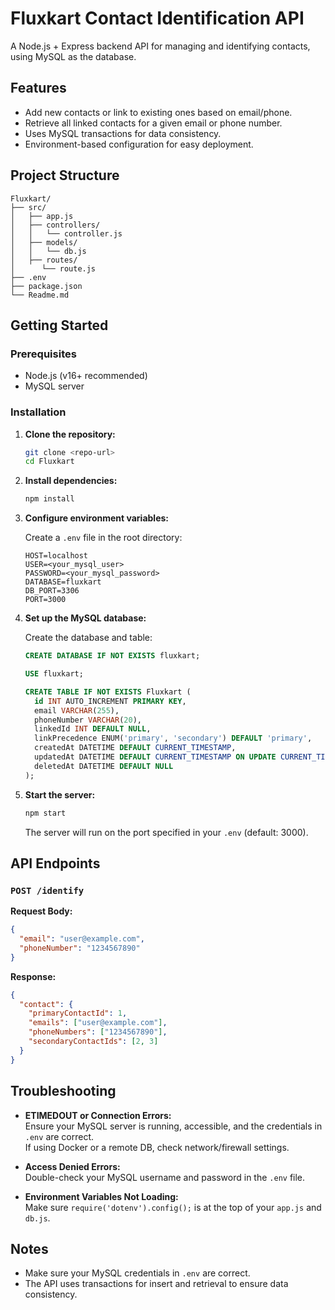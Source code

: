 # Fluxkart Contact Identification API

A Node.js + Express backend API for managing and identifying contacts, using MySQL as the database.

## Features

- Add new contacts or link to existing ones based on email/phone.
- Retrieve all linked contacts for a given email or phone number.
- Uses MySQL transactions for data consistency.
- Environment-based configuration for easy deployment.

## Project Structure

```
Fluxkart/
├── src/
│   ├── app.js
│   ├── controllers/
│   │   └── controller.js
│   ├── models/
│   │   └── db.js
│   ├── routes/
│      └── route.js
├── .env
├── package.json
└── Readme.md
```

## Getting Started

### Prerequisites

- Node.js (v16+ recommended)
- MySQL server

### Installation

1. **Clone the repository:**
   ```sh
   git clone <repo-url>
   cd Fluxkart
   ```

2. **Install dependencies:**
   ```sh
   npm install
   ```

3. **Configure environment variables:**

   Create a `.env` file in the root directory:

   ```
   HOST=localhost
   USER=<your_mysql_user>
   PASSWORD=<your_mysql_password>
   DATABASE=fluxkart
   DB_PORT=3306
   PORT=3000
   ```

4. **Set up the MySQL database:**

   Create the database and table:

   ```sql
   CREATE DATABASE IF NOT EXISTS fluxkart;

   USE fluxkart;

   CREATE TABLE IF NOT EXISTS Fluxkart (
     id INT AUTO_INCREMENT PRIMARY KEY,
     email VARCHAR(255),
     phoneNumber VARCHAR(20),
     linkedId INT DEFAULT NULL,
     linkPrecedence ENUM('primary', 'secondary') DEFAULT 'primary',
     createdAt DATETIME DEFAULT CURRENT_TIMESTAMP,
     updatedAt DATETIME DEFAULT CURRENT_TIMESTAMP ON UPDATE CURRENT_TIMESTAMP,
     deletedAt DATETIME DEFAULT NULL
   );
   ```

5. **Start the server:**
   ```sh
   npm start
   ```
   The server will run on the port specified in your `.env` (default: 3000).

## API Endpoints

### `POST /identify`

**Request Body:**
```json
{
  "email": "user@example.com",
  "phoneNumber": "1234567890"
}
```

**Response:**
```json
{
  "contact": {
    "primaryContactId": 1,
    "emails": ["user@example.com"],
    "phoneNumbers": ["1234567890"],
    "secondaryContactIds": [2, 3]
  }
}
```

## Troubleshooting

- **ETIMEDOUT or Connection Errors:**  
  Ensure your MySQL server is running, accessible, and the credentials in `.env` are correct.  
  If using Docker or a remote DB, check network/firewall settings.

- **Access Denied Errors:**  
  Double-check your MySQL username and password in the `.env` file.

- **Environment Variables Not Loading:**  
  Make sure `require('dotenv').config();` is at the top of your `app.js` and `db.js`.

## Notes

- Make sure your MySQL credentials in `.env` are correct.
- The API uses transactions for insert and retrieval to ensure data consistency.

